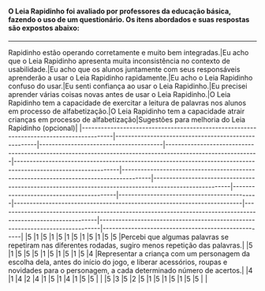 #### O Leia Rapidinho foi avaliado por professores da educação básica, fazendo o uso de um questionário. Os itens abordados e suas respostas são expostos abaixo: 
-------------------
Rapidinho estão operando corretamente e muito bem integradas.|Eu acho que o Leia Rapidinho apresenta muita inconsistência no contexto de usabilidade.|Eu acho que os alunos juntamente com seus responsáveis aprenderão a usar o Leia Rapidinho rapidamente.|Eu acho o Leia Rapidinho confuso do usar.|Eu senti confiança ao usar o Leia Rapidinho.|Eu precisei aprender várias coisas novas antes de usar o Leia Rapidinho.|O Leia Rapidinho tem a capacidade de exercitar a leitura de palavras nos alunos em processo de alfabetização.|O Leia Rapidinho tem a capacidade atrair crianças em processo de alfabetização|Sugestões para melhoria do Leia Rapidinho (opcional)|
|----------------------------------------------------------------------------------------|-----------------------------------------------------|---------------------------------------|-----------------------------------------------------------------------------------------------------------|---------------------------------------------------------------------------------------------------------------|---------------------------------------------------------------------------------------|------------------------------------------------------------------------------------------------------|-----------------------------------------|--------------------------------------------|------------------------------------------------------------------------|-------------------------------------------------------------------------------------------------------------|------------------------------------------------------------------------------|----------------------------------------------------|
|5                                                                                       |1                                                    |5                                      |1                                                                                                          |5                                                                                                              |1                                                                                      |5                                                                                                     |1                                        |5                                           |1                                                                       |5                                                                                                            |5                                                                             |Percebi que algumas palavras se repetiram nas diferentes rodadas, sugiro menos repetição das palavras.|
|5                                                                                       |1                                                    |5                                      |5                                                                                                          |5                                                                                                              |1                                                                                      |5                                                                                                     |1                                        |5                                           |1                                                                       |5                                                                                                            |4                                                                             |Representar a criança com um personagem da escolha dela, antes do início do jogo, e liberar acessórios, roupas e novidades para o personagem, a cada determinado número de acertos.|
|4                                                                                       |1                                                    |4                                      |2                                                                                                          |4                                                                                                              |1                                                                                      |5                                                                                                     |1                                        |4                                           |1                                                                       |5                                                                                                            |5                                                                             |                                                    |
|5                                                                                       |3                                                    |5                                      |2                                                                                                          |5                                                                                                              |1                                                                                      |5                                                                                                     |1                                        |5                                           |1                                                                       |5                                                                                                            |5                                                                             |                                                    |

